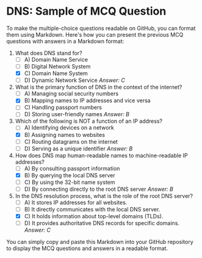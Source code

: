 # DNS: Sample of MCQ Question

To make the multiple-choice questions readable on GitHub, you can format them using Markdown. Here's how you can present the previous MCQ questions with answers in a Markdown format:

1. What does DNS stand for?
   - [ ] A) Domain Name Service
   - [ ] B) Digital Network System
   - [x] C) Domain Name System
   - [ ] D) Dynamic Network Service
   *Answer: C*

2. What is the primary function of DNS in the context of the internet?
   - [ ] A) Managing social security numbers
   - [x] B) Mapping names to IP addresses and vice versa
   - [ ] C) Handling passport numbers
   - [ ] D) Storing user-friendly names
   *Answer: B*

3. Which of the following is NOT a function of an IP address?
   - [ ] A) Identifying devices on a network
   - [x] B) Assigning names to websites
   - [ ] C) Routing datagrams on the internet
   - [ ] D) Serving as a unique identifier
   *Answer: B*

4. How does DNS map human-readable names to machine-readable IP addresses?
   - [ ] A) By consulting passport information
   - [x] B) By querying the local DNS server
   - [ ] C) By using the 32-bit name system
   - [ ] D) By connecting directly to the root DNS server
   *Answer: B*

5. In the DNS resolution process, what is the role of the root DNS server?
   - [ ] A) It stores IP addresses for all websites.
   - [ ] B) It directly communicates with the local DNS server.
   - [x] C) It holds information about top-level domains (TLDs).
   - [ ] D) It provides authoritative DNS records for specific domains.
   *Answer: C*

You can simply copy and paste this Markdown into your GitHub repository to display the MCQ questions and answers in a readable format.

